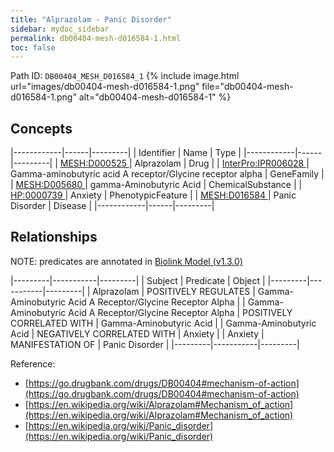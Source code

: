 ```yaml
---
title: "Alprazolam - Panic Disorder"
sidebar: mydoc_sidebar
permalink: db00404-mesh-d016584-1.html
toc: false 
---
```



Path ID: `DB00404_MESH_D016584_1`
{% include image.html url="images/db00404-mesh-d016584-1.png" file="db00404-mesh-d016584-1.png" alt="db00404-mesh-d016584-1" %}

## Concepts

|------------|------|---------|
| Identifier | Name | Type    |
|------------|------|---------|
| <a href="https://identifiers.org/MESH:D000525">MESH:D000525 </a> | Alprazolam | Drug |
| <a href="https://identifiers.org/InterPro:IPR006028">InterPro:IPR006028 </a> | Gamma-aminobutyric acid A receptor/Glycine receptor alpha | GeneFamily |
| <a href="https://identifiers.org/MESH:D005680">MESH:D005680 </a> | gamma-Aminobutyric Acid | ChemicalSubstance |
| <a href="https://identifiers.org/HP:0000739">HP:0000739 </a> | Anxiety | PhenotypicFeature |
| <a href="https://identifiers.org/MESH:D016584">MESH:D016584 </a> | Panic Disorder | Disease |
|------------|------|---------|

## Relationships


NOTE: predicates are annotated in <a href="https://github.com/biolink/biolink-model/releases/tag/v1.3.0">Biolink Model (v1.3.0)</a>

|---------|-----------|---------|
| Subject | Predicate | Object  |
|---------|-----------|---------|
| Alprazolam | POSITIVELY REGULATES | Gamma-Aminobutyric Acid A Receptor/Glycine Receptor Alpha |
| Gamma-Aminobutyric Acid A Receptor/Glycine Receptor Alpha | POSITIVELY CORRELATED WITH | Gamma-Aminobutyric Acid |
| Gamma-Aminobutyric Acid | NEGATIVELY CORRELATED WITH | Anxiety |
| Anxiety | MANIFESTATION OF | Panic Disorder |
|---------|-----------|---------|

Reference: 
  - [https://go.drugbank.com/drugs/DB00404#mechanism-of-action](https://go.drugbank.com/drugs/DB00404#mechanism-of-action)
  - [https://en.wikipedia.org/wiki/Alprazolam#Mechanism_of_action](https://en.wikipedia.org/wiki/Alprazolam#Mechanism_of_action)
  - [https://en.wikipedia.org/wiki/Panic_disorder](https://en.wikipedia.org/wiki/Panic_disorder)
